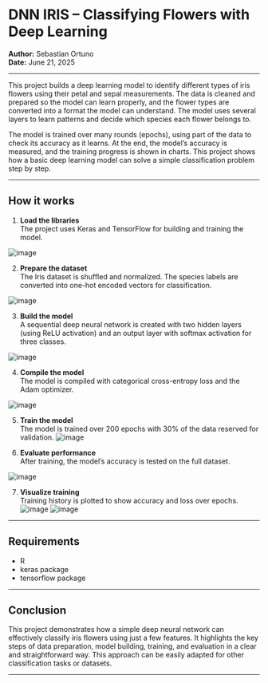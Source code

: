 # DNN IRIS – Classifying Flowers with Deep Learning

**Author:** Sebastian Ortuno  
**Date:** June 21, 2025

---

This project builds a deep learning model to identify different types of iris flowers using their petal and sepal measurements. The data is cleaned and prepared so the model can learn properly, and the flower types are converted into a format the model can understand. The model uses several layers to learn patterns and decide which species each flower belongs to.

The model is trained over many rounds (epochs), using part of the data to check its accuracy as it learns. At the end, the model’s accuracy is measured, and the training progress is shown in charts. This project shows how a basic deep learning model can solve a simple classification problem step by step.

---

## How it works

1. **Load the libraries**  
   The project uses Keras and TensorFlow for building and training the model.

![image](https://github.com/user-attachments/assets/e54fd749-74f4-4f06-b52c-785a6dfd1880)


2. **Prepare the dataset**  
   The Iris dataset is shuffled and normalized. The species labels are converted into one-hot encoded vectors for classification.

![image](https://github.com/user-attachments/assets/e61c7ab3-4ba6-4a18-b6ba-add9e8be4994)


3. **Build the model**  
   A sequential deep neural network is created with two hidden layers (using ReLU activation) and an output layer with softmax activation for three classes.

![image](https://github.com/user-attachments/assets/e8cb66ae-ff84-4a61-a51f-a38e49a4f6e8)

4. **Compile the model**  
   The model is compiled with categorical cross-entropy loss and the Adam optimizer.
   
![image](https://github.com/user-attachments/assets/e85882b3-620d-45a4-8ed4-4685e5007f10)

5. **Train the model**  
   The model is trained over 200 epochs with 30% of the data reserved for validation.
![image](https://github.com/user-attachments/assets/719c5866-324d-46bd-ab9a-77fe1e11772f)

6. **Evaluate performance**  
   After training, the model’s accuracy is tested on the full dataset.

![image](https://github.com/user-attachments/assets/fa9f44e7-d9a0-4db6-847e-7fa15d900266)

7. **Visualize training**  
   Training history is plotted to show accuracy and loss over epochs.
![image](https://github.com/user-attachments/assets/3d53fd94-fb9a-4c74-abf3-f5516e91abae)
![image](https://github.com/user-attachments/assets/e147a6de-e6c4-4961-8ec3-a89bec1f5325)

---

## Requirements

- R
- keras package
- tensorflow package

---

## Conclusion

This project demonstrates how a simple deep neural network can effectively classify iris flowers using just a few features. It highlights the key steps of data preparation, model building, training, and evaluation in a clear and straightforward way. This approach can be easily adapted for other classification tasks or datasets.

---

